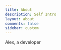 ```yaml
---
title: About
description: Self Intro
layout: about
comments: false
sidebar: custom
---
```

Alex, a developer